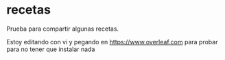 # recetas
Prueba para compartir algunas recetas.

Estoy editando con vi y pegando en https://www.overleaf.com para probar para no tener que instalar nada

